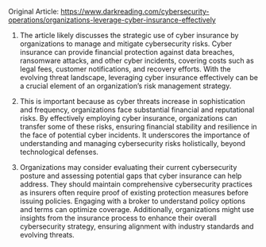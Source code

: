 Original Article: https://www.darkreading.com/cybersecurity-operations/organizations-leverage-cyber-insurance-effectively

1) The article likely discusses the strategic use of cyber insurance by organizations to manage and mitigate cybersecurity risks. Cyber insurance can provide financial protection against data breaches, ransomware attacks, and other cyber incidents, covering costs such as legal fees, customer notifications, and recovery efforts. With the evolving threat landscape, leveraging cyber insurance effectively can be a crucial element of an organization’s risk management strategy.

2) This is important because as cyber threats increase in sophistication and frequency, organizations face substantial financial and reputational risks. By effectively employing cyber insurance, organizations can transfer some of these risks, ensuring financial stability and resilience in the face of potential cyber incidents. It underscores the importance of understanding and managing cybersecurity risks holistically, beyond technological defenses.

3) Organizations may consider evaluating their current cybersecurity posture and assessing potential gaps that cyber insurance can help address. They should maintain comprehensive cybersecurity practices as insurers often require proof of existing protection measures before issuing policies. Engaging with a broker to understand policy options and terms can optimize coverage. Additionally, organizations might use insights from the insurance process to enhance their overall cybersecurity strategy, ensuring alignment with industry standards and evolving threats.